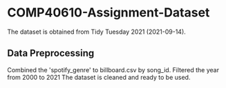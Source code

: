 # COMP40610-Assignment-Dataset
The dataset is obtained from Tidy Tuesday 2021 (2021-09-14). 


## Data Preprocessing
Combined the 'spotify_genre' to billboard.csv by song_id.
Filtered the year from 2000 to 2021
The dataset is cleaned and ready to be used.
